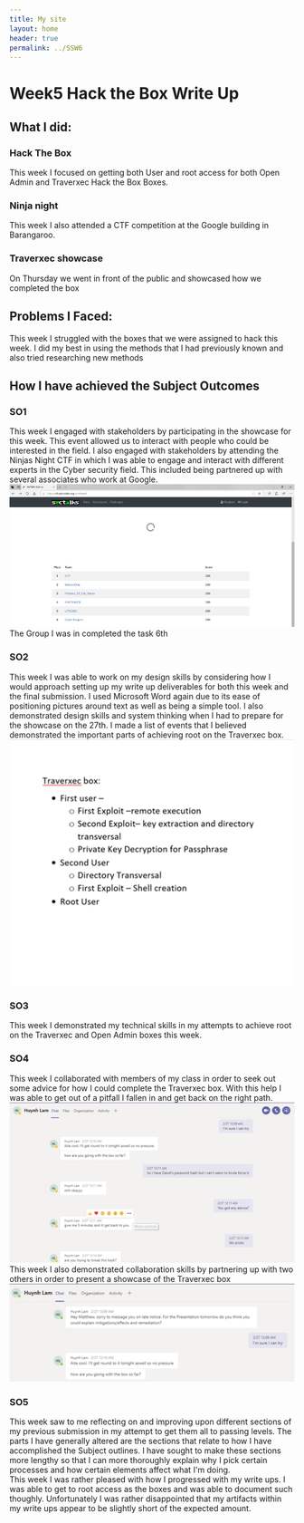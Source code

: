 ```yaml
---
title: My site
layout: home
header: true
permalink: ../SSW6
---
```




# Week5 Hack the Box Write Up


## What I did:
### Hack The Box
This week I focused on getting both User and root access for both Open Admin and Traverxec Hack the Box Boxes.

### Ninja night 

This week I also attended a CTF competition at the Google building in Barangaroo.

### Traverxec showcase

On Thursday we went in front of the public and showcased how we completed the box 

 
 


## Problems I Faced:
This week I struggled with the boxes that we were assigned to hack this week. I did my best in using the methods that I had previously known and also tried researching new methods 

## How I have achieved the Subject Outcomes

### SO1
This week I engaged with stakeholders by participating in the showcase for this week. This event allowed us to interact with people who could be interested in the field. I also engaged with stakeholders by attending the Ninjas Night CTF in which I was able to engage and interact with different experts in the Cyber security field. This included being partnered up with several associates who work at Google.
 ![Cyber Ranger](/assets/cr.png) 
 The Group I was in completed the task 6th
### SO2 
This week I was able to work on my design skills by considering how I would approach setting up my write up deliverables for both this week and the final submission. I used Microsoft Word again due to its ease of positioning pictures around text as well as being a simple tool. I also demonstrated design skills and system thinking when I had to prepare for the showcase on the 27th. I made a list of events that I believed demonstrated the important parts of achieving root on the Traverxec box.
 ![Design plan for showcase](/assets/paln.png) 
### SO3 

This week I demonstrated my technical skills in my attempts to achieve root on the Traverxec and Open Admin boxes this week.  



### SO4 
This week I collaborated with members of my class in order to seek out some advice for how I could complete the Traverxec box. With this help I was able to get out of a pitfall I fallen in and get back on the right path.
![Advice](/assets/advice.png)
This week I also demonstrated collaboration skills by partnering up with two others in order to present a showcase of the Traverxec box
![Me receiving a request from my group member](/assets/collab.png)

### SO5
This week saw to me reflecting on and improving upon different sections of my previous submission in my attempt to get them all to passing levels. The parts I have generally altered are the sections that relate to how I have accomplished the Subject outlines. I have sought to make these sections more lengthy so that I can more thoroughly explain why I pick certain processes and how certain elements affect what I'm doing. 
<br>
This week I was rather pleased with how I progressed with my write ups. I was able to get to root access as the boxes and was able to document such thoughly. Unfortunately I was rather disappointed that my artifacts within my write ups appear to be slightly short of the expected amount.